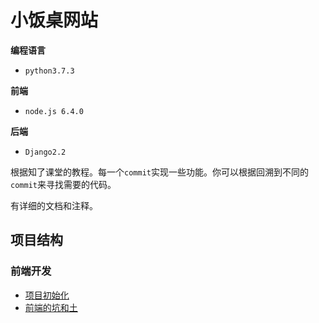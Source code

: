 # 小饭桌网站

**编程语言**

- `python3.7.3`

**前端**

- `node.js 6.4.0`

**后端**

- `Django2.2`


根据知了课堂的教程。每一个`commit`实现一些功能。你可以根据回溯到不同的`commit`来寻找需要的代码。

有详细的文档和注释。

## 项目结构

### 前端开发

- [项目初始化](./doc/前端/前端项目搭建.md)
- [前端的坑和土](./doc/前端/前端的坑和土.md)
